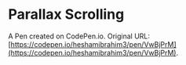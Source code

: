 # Parallax Scrolling

A Pen created on CodePen.io. Original URL: [https://codepen.io/heshamibrahim3/pen/VwBjPrM](https://codepen.io/heshamibrahim3/pen/VwBjPrM).

